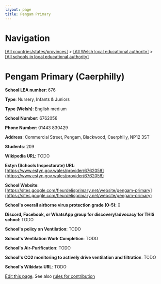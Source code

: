 ```yaml
---
layout: page
title: Pengam Primary
---
```

# Navigation

[[All countries/states/provinces]](../../..) > [[All Welsh local educational authority]](../..) > [[All schools in local educational authority]](..)

# Pengam Primary (Caerphilly)

**School LEA number**: 676

**Type**: Nursery, Infants & Juniors

**Type (Welsh)**: English medium

**School Number**: 6762058

**Phone Number**: 01443 830429

**Address**: Commercial Street, Pengam, Blackwood, Caerphilly, NP12 3ST

**Students**: 209

**Wikipedia URL**: TODO

**Estyn (Schools Inspectorate) URL**: [https://www.estyn.gov.wales/provider/6762058](https://www.estyn.gov.wales/provider/6762058)

**School Website**: [https://sites.google.com/fleurdelisprimary.net/website/pengam-primary](https://sites.google.com/fleurdelisprimary.net/website/pengam-primary)

**School's overall airborne virus protection grade (0-5)**: 0

**Discord, Facebook, or WhatsApp group for discovery/advocacy for THIS school**: TODO

**School's policy on Ventilation**: TODO

**School's Ventilation Work Completion**: TODO

**School's Air-Purification**: TODO

**School's CO2 monitoring to actively drive ventilation and filtration**: TODO

**School's Wikidata URL**: TODO




[Edit this page](https://github.com/VentilationProject/Wales/edit/prif/./Caerphilly/Pengam_Primary.md). See also [rules for contribution](../../../contribution-rules/)